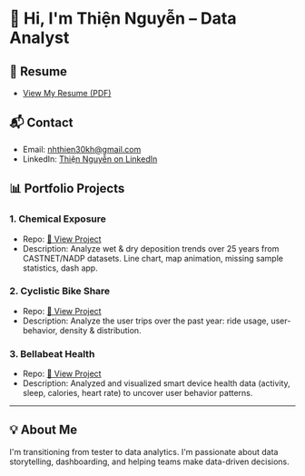 # 👋 Hi, I'm Thiện Nguyễn – Data Analyst

## 📄 Resume
- [View My Resume (PDF)](CV_ThienNguyen_DA.pdf)

## 📬 Contact
- Email: nhthien30kh@gmail.com
- LinkedIn: [Thiện Nguyễn on LinkedIn](https://www.linkedin.com/in/nhthien306aut/)

## 📊 Portfolio Projects
### 1. Chemical Exposure
- Repo: [🔗 View Project](https://github.com/nhthien306AuT/castnet-nadp-analysis)
- Description: Analyze wet & dry deposition trends over 25 years from CASTNET/NADP datasets. Line chart, map animation, missing sample statistics, dash app.
### 2. Cyclistic Bike Share
- Repo: [🔗 View Project](https://github.com/nhthien306AuT/cyclistic_analysis)
- Description: Analyze the user trips over the past year: ride usage, user-behavior, density & distribution.
### 3. Bellabeat Health
- Repo: [🔗 View Project](https://github.com/nhthien306AuT/BellaBeat-Analysis)
- Description: Analyzed and visualized smart device health data (activity, sleep, calories, heart rate) to uncover user behavior patterns.
---

## 💡 About Me
I'm transitioning from tester to data analytics. I'm passionate about data storytelling, dashboarding, and helping teams make data-driven decisions.


